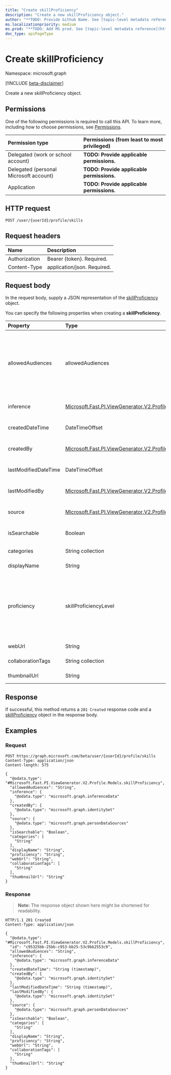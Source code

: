 ```yaml
---
title: "Create skillProficiency"
description: "Create a new skillProficiency object."
author: "**TODO: Provide Github Name. See [topic-level metadata reference](https://msgo.azurewebsites.net/add/document/guidelines/metadata.html#topic-level-metadata)**"
ms.localizationpriority: medium
ms.prod: "**TODO: Add MS prod. See [topic-level metadata reference](https://msgo.azurewebsites.net/add/document/guidelines/metadata.html#topic-level-metadata)**"
doc_type: apiPageType
---
```


# Create skillProficiency
Namespace: microsoft.graph

[!INCLUDE [beta-disclaimer](../../includes/beta-disclaimer.md)]

Create a new skillProficiency object.

## Permissions
One of the following permissions is required to call this API. To learn more, including how to choose permissions, see [Permissions](/graph/permissions-reference).

|Permission type|Permissions (from least to most privileged)|
|:---|:---|
|Delegated (work or school account)|**TODO: Provide applicable permissions.**|
|Delegated (personal Microsoft account)|**TODO: Provide applicable permissions.**|
|Application|**TODO: Provide applicable permissions.**|

## HTTP request

<!-- {
  "blockType": "ignored"
}
-->
``` http
POST /user/{userId}/profile/skills
```

## Request headers
|Name|Description|
|:---|:---|
|Authorization|Bearer {token}. Required.|
|Content-Type|application/json. Required.|

## Request body
In the request body, supply a JSON representation of the [skillProficiency](../resources/skillproficiency.md) object.

You can specify the following properties when creating a **skillProficiency**.

|Property|Type|Description|
|:---|:---|:---|
|allowedAudiences|allowedAudiences|**TODO: Add Description** Inherited from [itemFacet](../resources/itemfacet.md). The possible values are: `me`, `family`, `contacts`, `groupMembers`, `organization`, `federatedOrganizations`, `everyone`, `unknownFutureValue`. Optional.|
|inference|[Microsoft.Fast.PI.ViewGenerator.V2.Profile.Models.inferenceData](../resources/inferencedata.md)|**TODO: Add Description** Inherited from [itemFacet](../resources/itemfacet.md). Optional.|
|createdDateTime|DateTimeOffset|**TODO: Add Description** Inherited from [itemFacet](../resources/itemfacet.md). Required.|
|createdBy|[Microsoft.Fast.PI.ViewGenerator.V2.Profile.Models.identitySet](../resources/identityset.md)|**TODO: Add Description** Inherited from [itemFacet](../resources/itemfacet.md). Required.|
|lastModifiedDateTime|DateTimeOffset|**TODO: Add Description** Inherited from [itemFacet](../resources/itemfacet.md). Required.|
|lastModifiedBy|[Microsoft.Fast.PI.ViewGenerator.V2.Profile.Models.identitySet](../resources/identityset.md)|**TODO: Add Description** Inherited from [itemFacet](../resources/itemfacet.md). Required.|
|source|[Microsoft.Fast.PI.ViewGenerator.V2.Profile.Models.personDataSources](../resources/persondatasources.md)|**TODO: Add Description** Inherited from [itemFacet](../resources/itemfacet.md). Optional.|
|isSearchable|Boolean|**TODO: Add Description** Inherited from [itemFacet](../resources/itemfacet.md). Optional.|
|categories|String collection|**TODO: Add Description** Optional.|
|displayName|String|**TODO: Add Description** Required.|
|proficiency|skillProficiencyLevel|**TODO: Add Description**. The possible values are: `elementary`, `limitedWorking`, `generalProfessional`, `advancedProfessional`, `expert`, `unknownFutureValue`. Optional.|
|webUrl|String|**TODO: Add Description** Optional.|
|collaborationTags|String collection|**TODO: Add Description** Optional.|
|thumbnailUrl|String|**TODO: Add Description** Optional.|



## Response

If successful, this method returns a `201 Created` response code and a [skillProficiency](../resources/skillproficiency.md) object in the response body.

## Examples

### Request
<!-- {
  "blockType": "request",
  "name": "create_skillproficiency_from_"
}
-->
``` http
POST https://graph.microsoft.com/beta/user/{userId}/profile/skills
Content-Type: application/json
Content-length: 575

{
  "@odata.type": "#Microsoft.Fast.PI.ViewGenerator.V2.Profile.Models.skillProficiency",
  "allowedAudiences": "String",
  "inference": {
    "@odata.type": "microsoft.graph.inferenceData"
  },
  "createdBy": {
    "@odata.type": "microsoft.graph.identitySet"
  },
  "source": {
    "@odata.type": "microsoft.graph.personDataSources"
  },
  "isSearchable": "Boolean",
  "categories": [
    "String"
  ],
  "displayName": "String",
  "proficiency": "String",
  "webUrl": "String",
  "collaborationTags": [
    "String"
  ],
  "thumbnailUrl": "String"
}
```


### Response
>**Note:** The response object shown here might be shortened for readability.
<!-- {
  "blockType": "response",
  "truncated": true,
  "@odata.type": "Microsoft.Fast.PI.ViewGenerator.V2.Profile.Models.skillProficiency"
}
-->
``` http
HTTP/1.1 201 Created
Content-Type: application/json

{
  "@odata.type": "#Microsoft.Fast.PI.ViewGenerator.V2.Profile.Models.skillProficiency",
  "id": "c95325bb-25bb-c953-bb25-53c9bb2553c9",
  "allowedAudiences": "String",
  "inference": {
    "@odata.type": "microsoft.graph.inferenceData"
  },
  "createdDateTime": "String (timestamp)",
  "createdBy": {
    "@odata.type": "microsoft.graph.identitySet"
  },
  "lastModifiedDateTime": "String (timestamp)",
  "lastModifiedBy": {
    "@odata.type": "microsoft.graph.identitySet"
  },
  "source": {
    "@odata.type": "microsoft.graph.personDataSources"
  },
  "isSearchable": "Boolean",
  "categories": [
    "String"
  ],
  "displayName": "String",
  "proficiency": "String",
  "webUrl": "String",
  "collaborationTags": [
    "String"
  ],
  "thumbnailUrl": "String"
}
```

